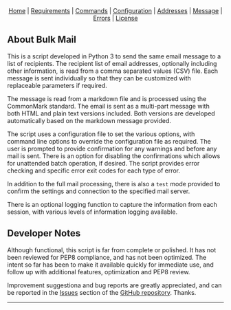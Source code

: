 <div style="text-align: center;">
<a href="index.html">Home</a> |
<a href="requirements.html">Requirements</a> |
<a href="commands.html">Commands</a> |
<a href="configuration.html">Configuration</a> |
<a href="address.html">Addresses</a> |
<a href="message.html">Message</a> |
<a href="errors.html">Errors</a> |
<a href="https://www.gnu.org/licenses/gpl-3.0-standalone.html" target="_license">License</a>
</div>

## About Bulk Mail

This is a script developed in Python 3 to send the same email message to a list of recipients.
The recipient list of email addresses, optionally including other information, is read from a
comma separated values (CSV) file.  Each message is sent individually so that they can be
customized with replaceable parameters if required.

The message is read from a markdown file and is processed using the CommonMark standard.  The
email is sent as a multi-part message with both HTML and plain text versions included.  Both
versions are developed automatically based on the markdown message provided.

The script uses a configuration file to set the various options, with command line options to
override the configuration file as required.  The user is prompted to provide confirmation for
any warnings and before any mail is sent.  There is an option for disabling the confirmations
which allows for unattended batch operation, if desired.  The script provides error checking
and specific error exit codes for each type of error.

In addition to the full mail processing, there is also a `test` mode provided to confirm the
settings and connection to the specified mail server.

There is an optional logging function to capture the information from each session, with various
levels of information logging available.

## Developer Notes

Although functional, this script is far from complete or polished.  It has not been reviewed for
PEP8 compliance, and has not been optimized.  The intent so far has been to make it available
quickly for immediate use, and follow up with additional features, optimization and PEP8 review.

Improvement suggestiona and bug reports are greatly appreciated, and can be reported in
the [Issues](https://github.com/rdswift/bulkmail/issues) section of the
[GitHub repository](https://github.com/rdswift/bulkmail).  Thanks.

---
